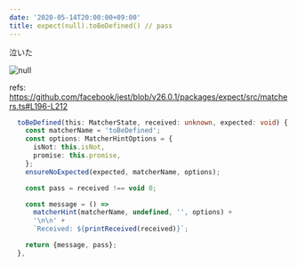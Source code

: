 ```yaml
---
date: '2020-05-14T20:00:00+09:00'
title: expect(null).toBeDefined() // pass
---
```


泣いた

![null](/expect_null.png)

refs:
https://github.com/facebook/jest/blob/v26.0.1/packages/expect/src/matchers.ts#L196-L212

```ts
  toBeDefined(this: MatcherState, received: unknown, expected: void) {
    const matcherName = 'toBeDefined';
    const options: MatcherHintOptions = {
      isNot: this.isNot,
      promise: this.promise,
    };
    ensureNoExpected(expected, matcherName, options);

    const pass = received !== void 0;

    const message = () =>
      matcherHint(matcherName, undefined, '', options) +
      '\n\n' +
      `Received: ${printReceived(received)}`;

    return {message, pass};
  },
```
